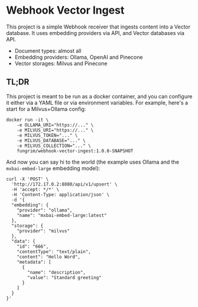 # Webhook Vector Ingest
This project is a simple Webhook receiver that ingests content into a Vector database. It uses embedding
providers via API, and Vector databases via API. 

* Document types: almost all
* Embedding providers: Ollama, OpenAI and Pinecone
* Vector storages: Milvus and Pinecone

## TL;DR
This project is meant to be run as a docker container, and you can configure it either via a YAML file or
via environment variables. For example, here's a start for a Milvus+Ollama config: 

```
docker run -it \
    -e OLLAMA_URI="https://..." \
    -e MILVUS_URI="https://..." \
    -e MILVUS_TOKEN="..." \
    -e MILVUS_DATABASE="..." \
    -e MILVUS_COLLECTION="..." \
    fungrim/webhook-vector-ingest:1.0.0-SNAPSHOT
```
And now you can say hi to the world (the example uses Ollama and the `mxbai-embed-large` embedding model): 

```
curl -X 'POST' \
  'http://172.17.0.2:8080/api/v1/upsert' \
  -H 'accept: */*' \
  -H 'Content-Type: application/json' \
  -d '{
  "embedding": {
    "provider": "ollama",
    "name": "mxbai-embed-large:latest"
  },
  "storage": {
    "provider": "milvus"
  },
  "data": {
    "id": "666",
    "contentType": "text/plain",
    "content": "Hello Word",
    "metadata": [
      {
        "name": "description",
        "value": "Standard greeting"
      }
    ]
  }
}'
```
